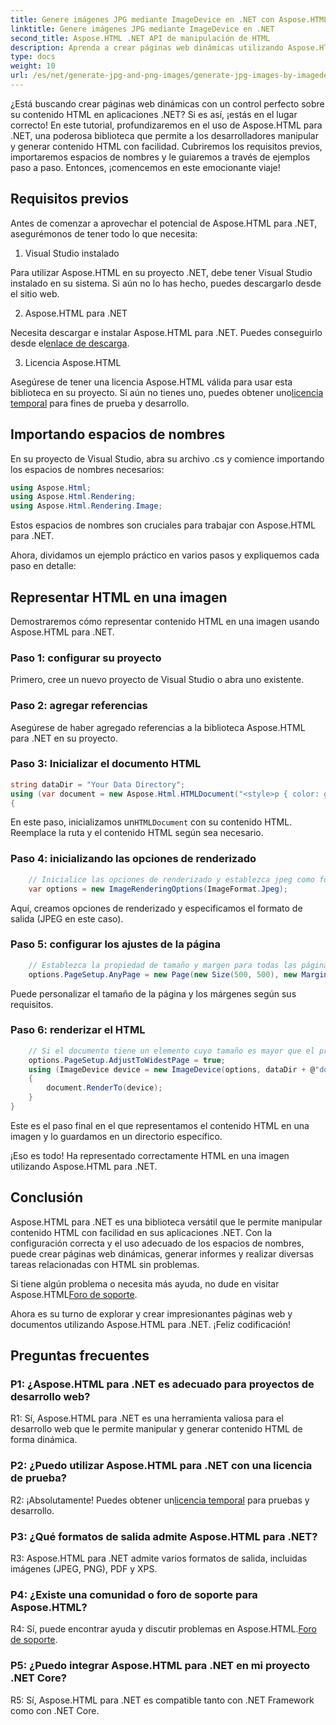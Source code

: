 ```yaml
---
title: Genere imágenes JPG mediante ImageDevice en .NET con Aspose.HTML
linktitle: Genere imágenes JPG mediante ImageDevice en .NET
second_title: Aspose.HTML .NET API de manipulación de HTML
description: Aprenda a crear páginas web dinámicas utilizando Aspose.HTML para .NET. Este tutorial paso a paso cubre los requisitos previos, los espacios de nombres y la representación de HTML en imágenes.
type: docs
weight: 10
url: /es/net/generate-jpg-and-png-images/generate-jpg-images-by-imagedevice/
---
```


¿Está buscando crear páginas web dinámicas con un control perfecto sobre su contenido HTML en aplicaciones .NET? Si es así, ¡estás en el lugar correcto! En este tutorial, profundizaremos en el uso de Aspose.HTML para .NET, una poderosa biblioteca que permite a los desarrolladores manipular y generar contenido HTML con facilidad. Cubriremos los requisitos previos, importaremos espacios de nombres y le guiaremos a través de ejemplos paso a paso. Entonces, ¡comencemos en este emocionante viaje!

## Requisitos previos

Antes de comenzar a aprovechar el potencial de Aspose.HTML para .NET, asegurémonos de tener todo lo que necesita:

1. Visual Studio instalado

Para utilizar Aspose.HTML en su proyecto .NET, debe tener Visual Studio instalado en su sistema. Si aún no lo has hecho, puedes descargarlo desde el sitio web.

2. Aspose.HTML para .NET

 Necesita descargar e instalar Aspose.HTML para .NET. Puedes conseguirlo desde el[enlace de descarga](https://releases.aspose.com/html/net/).

3. Licencia Aspose.HTML

Asegúrese de tener una licencia Aspose.HTML válida para usar esta biblioteca en su proyecto. Si aún no tienes uno, puedes obtener uno[licencia temporal](https://purchase.aspose.com/temporary-license/) para fines de prueba y desarrollo.

## Importando espacios de nombres

En su proyecto de Visual Studio, abra su archivo .cs y comience importando los espacios de nombres necesarios:

```csharp
using Aspose.Html;
using Aspose.Html.Rendering;
using Aspose.Html.Rendering.Image;
```

Estos espacios de nombres son cruciales para trabajar con Aspose.HTML para .NET.

Ahora, dividamos un ejemplo práctico en varios pasos y expliquemos cada paso en detalle:

## Representar HTML en una imagen

Demostraremos cómo representar contenido HTML en una imagen usando Aspose.HTML para .NET.

### Paso 1: configurar su proyecto

Primero, cree un nuevo proyecto de Visual Studio o abra uno existente.

### Paso 2: agregar referencias

Asegúrese de haber agregado referencias a la biblioteca Aspose.HTML para .NET en su proyecto.

### Paso 3: Inicializar el documento HTML

```csharp
string dataDir = "Your Data Directory";
using (var document = new Aspose.Html.HTMLDocument("<style>p { color: green; }</style><p>my first paragraph</p>", @"c:\work\"))
{
```

 En este paso, inicializamos un`HTMLDocument` con su contenido HTML. Reemplace la ruta y el contenido HTML según sea necesario.

### Paso 4: inicializando las opciones de renderizado

```csharp
    // Inicialice las opciones de renderizado y establezca jpeg como formato de salida
    var options = new ImageRenderingOptions(ImageFormat.Jpeg);
```

Aquí, creamos opciones de renderizado y especificamos el formato de salida (JPEG en este caso).

### Paso 5: configurar los ajustes de la página

```csharp
    // Establezca la propiedad de tamaño y margen para todas las páginas.
    options.PageSetup.AnyPage = new Page(new Size(500, 500), new Margin(50, 50, 50, 50));
```

Puede personalizar el tamaño de la página y los márgenes según sus requisitos.

### Paso 6: renderizar el HTML

```csharp
    // Si el documento tiene un elemento cuyo tamaño es mayor que el predefinido por el tamaño de página del usuario, se ajustarán las páginas de salida.
    options.PageSetup.AdjustToWidestPage = true;
    using (ImageDevice device = new ImageDevice(options, dataDir + @"document_out.jpg"))
    {
        document.RenderTo(device);
    }
}
```

Este es el paso final en el que representamos el contenido HTML en una imagen y lo guardamos en un directorio específico.

¡Eso es todo! Ha representado correctamente HTML en una imagen utilizando Aspose.HTML para .NET.

## Conclusión

Aspose.HTML para .NET es una biblioteca versátil que le permite manipular contenido HTML con facilidad en sus aplicaciones .NET. Con la configuración correcta y el uso adecuado de los espacios de nombres, puede crear páginas web dinámicas, generar informes y realizar diversas tareas relacionadas con HTML sin problemas.

 Si tiene algún problema o necesita más ayuda, no dude en visitar Aspose.HTML[Foro de soporte](https://forum.aspose.com/).

Ahora es su turno de explorar y crear impresionantes páginas web y documentos utilizando Aspose.HTML para .NET. ¡Feliz codificación!

## Preguntas frecuentes

### P1: ¿Aspose.HTML para .NET es adecuado para proyectos de desarrollo web?
   
R1: Sí, Aspose.HTML para .NET es una herramienta valiosa para el desarrollo web que le permite manipular y generar contenido HTML de forma dinámica.

### P2: ¿Puedo utilizar Aspose.HTML para .NET con una licencia de prueba?
   
 R2: ¡Absolutamente! Puedes obtener un[licencia temporal](https://purchase.aspose.com/temporary-license/) para pruebas y desarrollo.

### P3: ¿Qué formatos de salida admite Aspose.HTML para .NET?
   
R3: Aspose.HTML para .NET admite varios formatos de salida, incluidas imágenes (JPEG, PNG), PDF y XPS.

### P4: ¿Existe una comunidad o foro de soporte para Aspose.HTML?
   
 R4: Sí, puede encontrar ayuda y discutir problemas en Aspose.HTML.[Foro de soporte](https://forum.aspose.com/).

### P5: ¿Puedo integrar Aspose.HTML para .NET en mi proyecto .NET Core?

R5: Sí, Aspose.HTML para .NET es compatible tanto con .NET Framework como con .NET Core.